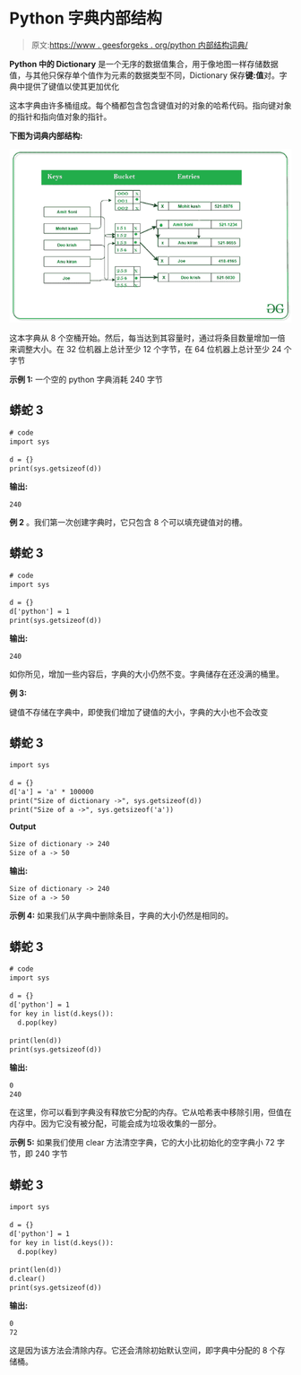 # Python 字典内部结构

> 原文:[https://www . geesforgeks . org/python 内部结构词典/](https://www.geeksforgeeks.org/internal-structure-of-python-dictionary/)

**Python 中的 Dictionary** 是一个无序的数据值集合，用于像地图一样存储数据值，与其他只保存单个值作为元素的数据类型不同，Dictionary 保存**键:值**对。字典中提供了键值以使其更加优化

这本字典由许多桶组成。每个桶都包含包含键值对的对象的哈希代码。指向键对象的指针和指向值对象的指针。

**下图为词典内部结构:**

![](img/9892c4290ca01586844fe24fd9b59b01.png)

这本字典从 8 个空桶开始。然后，每当达到其容量时，通过将条目数量增加一倍来调整大小。在 32 位机器上总计至少 12 个字节，在 64 位机器上总计至少 24 个字节

**示例 1:** 一个空的 python 字典消耗 240 字节

## 蟒蛇 3

```
# code
import sys

d = {}
print(sys.getsizeof(d))
```

**输出:**

```
240
```

**例 2** 。我们第一次创建字典时，它只包含 8 个可以填充键值对的槽。

## 蟒蛇 3

```
# code
import sys

d = {}
d['python'] = 1
print(sys.getsizeof(d))
```

**输出:**

```
240
```

如你所见，增加一些内容后，字典的大小仍然不变。字典储存在还没满的桶里。

**例 3:**

键值不存储在字典中，即使我们增加了键值的大小，字典的大小也不会改变

## 蟒蛇 3

```
import sys

d = {}
d['a'] = 'a' * 100000
print("Size of dictionary ->", sys.getsizeof(d))
print("Size of a ->", sys.getsizeof('a'))
```

**Output**

```
Size of dictionary -> 240
Size of a -> 50
```

**输出:**

```
Size of dictionary -> 240
Size of a -> 50
```

**示例 4:** 如果我们从字典中删除条目，字典的大小仍然是相同的。

## 蟒蛇 3

```
# code
import sys

d = {}
d['python'] = 1
for key in list(d.keys()):
  d.pop(key)

print(len(d))
print(sys.getsizeof(d))
```

**输出:**

```
0
240
```

在这里，你可以看到字典没有释放它分配的内存。它从哈希表中移除引用，但值在内存中。因为它没有被分配，可能会成为垃圾收集的一部分。

**示例 5:** 如果我们使用 clear 方法清空字典，它的大小比初始化的空字典小 72 字节，即 240 字节

## 蟒蛇 3

```
import sys

d = {}
d['python'] = 1
for key in list(d.keys()):
  d.pop(key)

print(len(d))
d.clear()
print(sys.getsizeof(d))
```

**输出:**

```
0
72
```

这是因为该方法会清除内存。它还会清除初始默认空间，即字典中分配的 8 个存储桶。